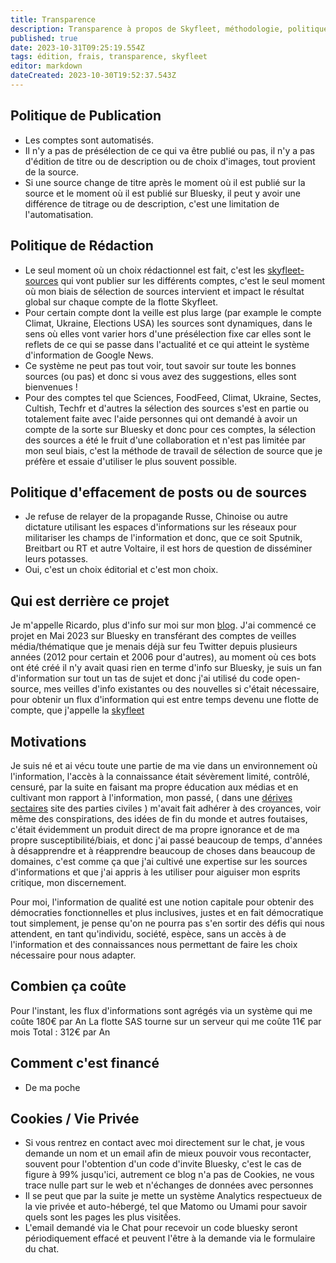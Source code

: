 ```yaml
---
title: Transparence
description: Transparence à propos de Skyfleet, méthodologie, politique éditoriale, frais de fonctionnement
published: true
date: 2023-10-31T09:25:19.554Z
tags: édition, frais, transparence, skyfleet
editor: markdown
dateCreated: 2023-10-30T19:52:37.543Z
---
```


## Politique de Publication

- Les comptes sont automatisés. 
- Il n'y a pas de présélection de ce qui va être publié ou pas, il n'y a pas d'édition de titre ou de description ou de choix d'images, tout provient de la source. 
- Si une source change de titre après le moment où il est publié sur la source et le moment où il est publié sur Bluesky, il peut y avoir une différence de titrage ou de description, c'est une limitation de l'automatisation. 
 
## Politique de Rédaction

- Le seul moment où un choix rédactionnel est fait, c'est les [skyfleet-sources](/fr/skyfleet-sources) qui vont publier sur les différents comptes, c'est le seul moment où mon biais de sélection de sources intervient et impact le résultat global sur chaque compte de la flotte Skyfleet. 
- Pour certain compte dont la veille est plus large (par example le compte Climat, Ukraine, Elections USA) les sources sont dynamiques, dans le sens où elles vont varier hors d'une présélection fixe car elles sont le reflets de ce qui se passe dans l'actualité et ce qui atteint le système d'information de Google News. 
- Ce système ne peut pas tout voir, tout savoir sur toute les bonnes sources (ou pas) et donc si vous avez des suggestions, elles sont bienvenues ! 
- Pour des comptes tel que Sciences, FoodFeed, Climat, Ukraine, Sectes, Cultish, Techfr et d'autres la sélection des sources s'est en partie ou totalement faite avec l'aide personnes qui ont demandé à avoir un compte de la sorte sur Bluesky et donc pour ces comptes, la sélection des sources a été le fruit d'une collaboration et n'est pas limitée par mon seul biais, c'est la méthode de travail de sélection de source que je préfère et essaie d'utiliser le plus souvent possible. 

## Politique d'effacement de posts ou de sources

- Je refuse de relayer de la propagande Russe, Chinoise ou autre dictature utilisant les espaces d'informations sur les réseaux pour militariser les champs de l'information et donc, que ce soit Sputnik, Breitbart ou RT et autre Voltaire, il est hors de question de disséminer leurs potasses. 
- Oui, c'est un choix éditorial et c'est mon choix. 

## Qui est derrière ce projet

Je m'appelle Ricardo, plus d'info sur moi sur mon [blog](https://blog.rmendes.net/about).
J'ai commencé ce projet en Mai 2023 sur Bluesky en transférant des comptes de veilles média/thématique que je menais déjà sur feu Twitter depuis plusieurs années (2012 pour certain et 2006 pour d'autres), au moment où ces bots ont été créé il n'y avait quasi rien en terme d'info sur Bluesky, je suis un fan d'information sur tout un tas de sujet et donc j'ai utilisé du code open-source, mes veilles d'info existantes ou des nouvelles si c'était nécessaire, pour obtenir un flux d'information qui est entre temps devenu une flotte de compte, que j'appelle la [skyfleet](/fr/skyfleet)

## Motivations

Je suis né et ai vécu toute une partie de ma vie dans un environnement où l'information, l'accès à la connaissance était sévèrement limité, contrôlé, censuré, par la suite en faisant ma propre éducation aux médias et en cultivant mon rapport à l'information, mon passé, ( dans une [dérives sectaires](https://okcinfo.news/a-propos-dokcinfo/) site des parties civiles ) m'avait fait adhérer à des croyances, voir même des conspirations, des idées de fin du monde et autres foutaises, c'était évidemment un produit direct de ma propre ignorance et de ma propre susceptibilité/biais, et donc j'ai passé beaucoup de temps, d'années à désapprendre et à réapprendre beaucoup de choses dans beaucoup de domaines, c'est comme ça que j'ai cultivé une expertise sur les sources d'informations et que j'ai appris à les utiliser pour aiguiser mon esprits critique, mon discernement. 

Pour moi, l'information de qualité est une notion capitale pour obtenir des démocraties fonctionnelles et plus inclusives, justes et en fait démocratique tout simplement, je pense qu'on ne pourra pas s'en sortir des défis qui nous attendent, en tant qu'individu, société, espèce, sans un accès à de l'information et des connaissances nous permettant de faire les choix nécessaire pour nous adapter. 

## Combien ça coûte

Pour l'instant, les flux d'informations sont agrégés via un système qui me coûte 180€ par An
La flotte SAS tourne sur un serveur qui me coûte 11€ par mois
Total : 312€ par An

## Comment c'est financé

- De ma poche

 ## Cookies / Vie Privée
- Si vous rentrez en contact avec moi directement sur le chat, je vous demande un nom et un email afin de mieux pouvoir vous recontacter, souvent pour l'obtention d'un code d'invite Bluesky, c'est le cas de figure à 99% jusqu'ici, autrement ce blog n'a pas de Cookies, ne vous trace nulle part sur le web et n'échanges de données avec personnes
- Il se peut que par la suite je mette un système Analytics respectueux de la vie privée et auto-hébergé, tel que Matomo ou Umami pour savoir quels sont les pages les plus visitếes. 
- L'email demandé via le Chat pour recevoir un code bluesky seront périodiquement effacé et peuvent l'être à la demande via le formulaire du chat. 